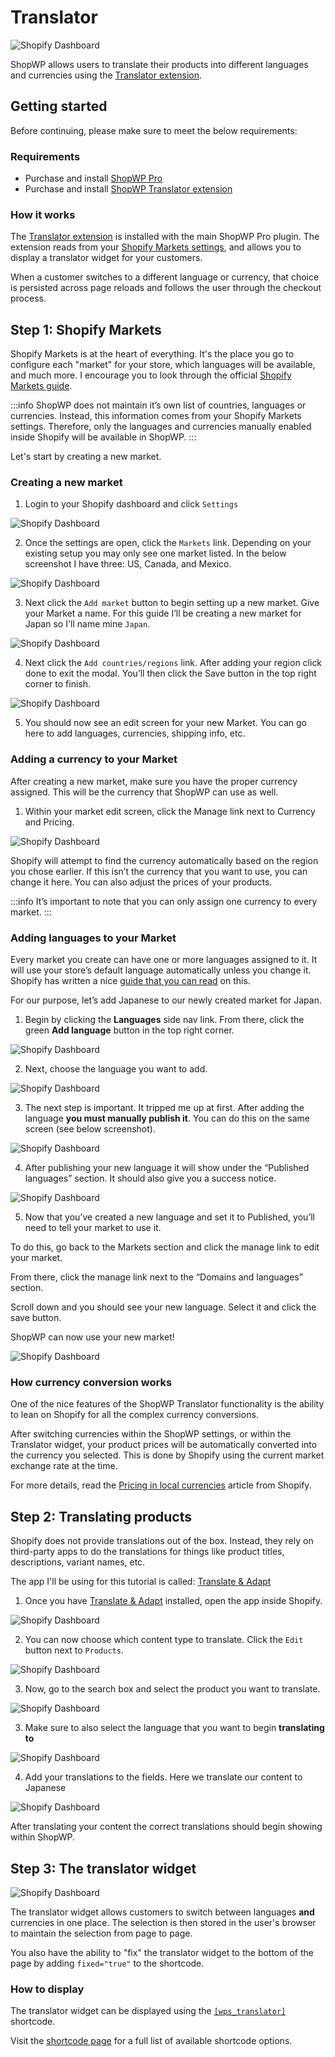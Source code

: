 # Translator

![Shopify Dashboard](./assets/translator/widget-open.jpg)

ShopWP allows users to translate their products into different languages and currencies using the [Translator extension](https://wpshop.io/extensions/translator).

## Getting started

Before continuing, please make sure to meet the below requirements:

### Requirements

- Purchase and install [ShopWP Pro](https://wpshop.io/purchase/)
- Purchase and install [ShopWP Translator extension](https://wpshop.io/extensions/translator)

### How it works

The [Translator extension](https://wpshop.io/extensions/translator) is installed with the main ShopWP Pro plugin. The extension reads from your [Shopify Markets settings](#shopify-markets), and allows you to display a translator widget for your customers.

When a customer switches to a different language or currency, that choice is persisted across page reloads and follows the user through the checkout process.

## Step 1: Shopify Markets

Shopify Markets is at the heart of everything. It's the place you go to configure each "market" for your store, which languages will be available, and much more. I encourage you to look through the official [Shopify Markets guide](https://help.shopify.com/en/manual/markets).

:::info
ShopWP does not maintain it’s own list of countries, languages or currencies. Instead, this information comes from your Shopify Markets settings. Therefore, only the languages and currencies manually enabled inside Shopify will be available in ShopWP.
:::

Let's start by creating a new market.

### Creating a new market

1. Login to your Shopify dashboard and click `Settings`

![Shopify Dashboard](./assets/translator/shopify-markets-1.png)

2. Once the settings are open, click the `Markets` link. Depending on your existing setup you may only see one market listed. In the below screenshot I have three: US, Canada, and Mexico.

![Shopify Dashboard](./assets/translator/shopify-markets-2.jpg)

3. Next click the `Add market` button to begin setting up a new market. Give your Market a name. For this guide I’ll be creating a new market for Japan so I'll name mine `Japan`.

![Shopify Dashboard](./assets/translator/shopify-markets-3.jpg)

4. Next click the `Add countries/regions` link. After adding your region click done to exit the modal. You’ll then click the Save button in the top right corner to finish.

![Shopify Dashboard](./assets/translator/shopify-markets-4.jpg)

5. You should now see an edit screen for your new Market. You can go here to add languages, currencies, shipping info, etc.

### Adding a currency to your Market

After creating a new market, make sure you have the proper currency assigned. This will be the currency that ShopWP can use as well.

1. Within your market edit screen, click the Manage link next to Currency and Pricing.

![Shopify Dashboard](./assets/translator/shopify-markets-5.jpg)

Shopify will attempt to find the currency automatically based on the region you chose earlier. If this isn’t the currency that you want to use, you can change it here. You can also adjust the prices of your products.

:::info
It’s important to note that you can only assign one currency to every market.
:::

### Adding languages to your Market

Every market you create can have one or more languages assigned to it. It will use your store’s default language automatically unless you change it. Shopify has written a nice [guide that you can read](https://help.shopify.com/en/manual/markets/languages/manage-languages) on this.

For our purpose, let’s add Japanese to our newly created market for Japan.

1. Begin by clicking the **Languages** side nav link. From there, click the green **Add language** button in the top right corner.

![Shopify Dashboard](./assets/translator/shopify-markets-6.jpg)

2. Next, choose the language you want to add.

![Shopify Dashboard](./assets/translator/shopify-markets-7.jpg)

3. The next step is important. It tripped me up at first. After adding the language **you must manually publish it**. You can do this on the same screen (see below screenshot).

![Shopify Dashboard](./assets/translator/shopify-markets-8.jpg)

4. After publishing your new language it will show under the “Published languages” section. It should also give you a success notice.

![Shopify Dashboard](./assets/translator/shopify-markets-9.jpg)

5. Now that you’ve created a new language and set it to Published, you’ll need to tell your market to use it.

To do this, go back to the Markets section and click the manage link to edit your market.

From there, click the manage link next to the “Domains and languages” section.

Scroll down and you should see your new language. Select it and click the save button.

ShopWP can now use your new market!

![Shopify Dashboard](./assets/translator/shopify-markets-10.jpg)

### How currency conversion works

One of the nice features of the ShopWP Translator functionality is the ability to lean on Shopify for all the complex currency conversions.

After switching currencies within the ShopWP settings, or within the Translator widget, your product prices will be automatically converted into the currency you selected. This is done by Shopify using the current market exchange rate at the time.

For more details, read the [Pricing in local currencies](https://help.shopify.com/en/manual/markets/pricing) article from Shopify.

## Step 2: Translating products

Shopify does not provide translations out of the box. Instead, they rely on third-party apps to do the translations for things like product titles, descriptions, variant names, etc.

The app I'll be using for this tutorial is called: [Translate & Adapt](https://apps.shopify.com/translate-and-adapt)

1. Once you have [Translate & Adapt](https://apps.shopify.com/translate-and-adapt) installed, open the app inside Shopify.

![Shopify Dashboard](./assets/translator/shopify-markets-11.jpg)

2. You can now choose which content type to translate. Click the `Edit` button next to `Products`.

![Shopify Dashboard](./assets/translator/shopify-markets-12.jpg)

3. Now, go to the search box and select the product you want to translate.

![Shopify Dashboard](./assets/translator/shopify-markets-13.jpg)

3. Make sure to also select the language that you want to begin **translating to**

![Shopify Dashboard](./assets/translator/shopify-markets-14.jpg)

4. Add your translations to the fields. Here we translate our content to Japanese

![Shopify Dashboard](./assets/translator/shopify-markets-15.jpg)

After translating your content the correct translations should begin showing within ShopWP.

## Step 3: The translator widget

![Shopify Dashboard](./assets/translator/widget-1.jpg)

The translator widget allows customers to switch between languages **and** currencies in one place. The selection is then stored in the user's browser to maintain the selection from page to page.

You also have the ability to "fix" the translator widget to the bottom of the page by adding `fixed="true"` to the shortcode.

### How to display

The translator widget can be displayed using the [`[wps_translator]`](/shortcodes/wps_translator) shortcode.

Visit the [shortcode page](/shortcodes/wps_translator) for a full list of available shortcode options.
